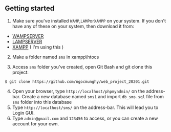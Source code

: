 ## Getting started

1. Make sure you've installed `WAMP`,`LAMP`or`XAMPP` on your system.
If you don't have any of these on your system, then download it from:
* [WAMPSERVER](https://www.wampserver.com/en/) 
* [LAMPSERVER](https://bitnami.com/stack/lamp/installer) 
* [XAMPP](https://www.apachefriends.org/download.html) ( I'm using this )

2. Make a folder named `sms` in xampp\htocs

3. Access `sms` folder you've created, open Git Bash and git clone this project:
```
$ git clone https://github.com/ngocmunghy/web_project_20201.git
```
4. Open your browser, type `http://localhost/phpmyadmin/` on the address-bar. Create a new database named `sms1` and import `db_sms.sql` file from `sms` folder into this database
5. Type `http://localhost/sms/` on the address-bar. This will lead you to Login GUI.
6. Type `admin@gmail.com` and `123456` to access, or you can create a new account for your own.
